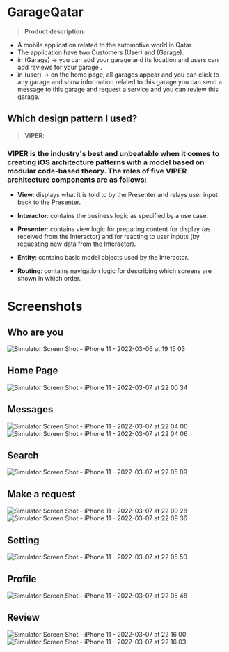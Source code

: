 # GarageQatar

> **Product description**:
- A mobile application related to the automotive world in Qatar.
- The application have two Customers (User) and (Garage).
- in (Garage) -> you can add your garage and its location and users can add reviews for your garage .
- in (user) -> on the home page, all garages appear and you can click to any garage and show information related to this garage you can send a message to this garage and request a service and you can review this garage.

## Which design pattern I used?
> **VIPER**:

### **VIPER** is the industry's best and unbeatable when it comes to creating iOS architecture patterns with a model based on modular code-based theory. The roles of five VIPER architecture components are as follows:
- **View**: displays what it is told to by the Presenter and relays user input back to the Presenter.

- **Interactor**: contains the business logic as specified by a use case.

- **Presenter**: contains view logic for preparing content for display (as received from the Interactor) and for reacting to user inputs (by requesting new data from the Interactor).

- **Entity**: contains basic model objects used by the Interactor.

- **Routing**: contains navigation logic for describing which screens are shown in which order.

# Screenshots
## Who are you
![Simulator Screen Shot - iPhone 11 - 2022-03-06 at 19 15 03](https://user-images.githubusercontent.com/74264180/156936186-6c7bb711-2ae4-4d8d-a837-d769a038a05c.png)

## Home Page 
![Simulator Screen Shot - iPhone 11 - 2022-03-07 at 22 00 34](https://user-images.githubusercontent.com/74264180/157110989-bb80765b-8ac3-49d8-a152-a1da86d8ae76.png)

## Messages
![Simulator Screen Shot - iPhone 11 - 2022-03-07 at 22 04 00](https://user-images.githubusercontent.com/74264180/157110012-23cffcf9-82be-421c-8760-8ffaf4e64721.png) ![Simulator Screen Shot - iPhone 11 - 2022-03-07 at 22 04 06](https://user-images.githubusercontent.com/74264180/157110031-5193c827-46ec-48bf-b2e1-4b0203682748.png)

## Search 
![Simulator Screen Shot - iPhone 11 - 2022-03-07 at 22 05 09](https://user-images.githubusercontent.com/74264180/157110096-ab686b6e-7ac3-4036-bf91-56acbb409d32.png)

## Make a request  
![Simulator Screen Shot - iPhone 11 - 2022-03-07 at 22 09 28](https://user-images.githubusercontent.com/74264180/157110301-87ec775c-f741-42a9-82a4-8ebe2f21e2c7.png)
![Simulator Screen Shot - iPhone 11 - 2022-03-07 at 22 09 36](https://user-images.githubusercontent.com/74264180/157110324-d4712632-a548-4200-86bc-98450317ae76.png)

## Setting 
![Simulator Screen Shot - iPhone 11 - 2022-03-07 at 22 05 50](https://user-images.githubusercontent.com/74264180/157110365-864202b2-28ba-47f0-9db4-4f55207ecb83.png)

## Profile 
![Simulator Screen Shot - iPhone 11 - 2022-03-07 at 22 05 48](https://user-images.githubusercontent.com/74264180/157110390-a6ff5ea5-21a9-4a3c-b56a-46232fce862c.png)

## Review
![Simulator Screen Shot - iPhone 11 - 2022-03-07 at 22 16 00](https://user-images.githubusercontent.com/74264180/157111226-1ac78064-4448-44a1-ba59-2a58a0a6717d.png)
![Simulator Screen Shot - iPhone 11 - 2022-03-07 at 22 16 03](https://user-images.githubusercontent.com/74264180/157111240-8a5c0d0a-d9dd-4b46-818c-59550d1f3a50.png)







